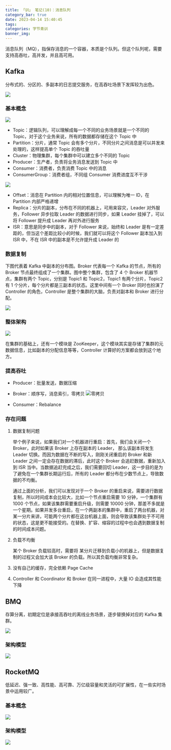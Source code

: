 ```yaml
---
title: 「训」 笔记(10)：消息队列
category_bar: true
date: 2023-04-14 15:40:45
tags:
categories: 字节青训
banner_img:
---
```


消息队列（MQ），指保存消息的一个容器，本质是个队列。但这个队列呢，需要支持高吞吐，高并发，并且高可用。

<!-- more -->

## Kafka

分布式的、分区的、多副本的日志提交服务，在高吞吐场景下发挥较为出色。

![](1.png) 

### 基本概念

![](2.png) 

* Topic：逻辑队列，可以理解成每一个不同的业务场景就是一个不同的 Topic，对于这个业务来说，所有的数据都存储在这个 Topic 中
* Partition：分片，通常 Topic 会有多个分片，不同分片之间消息是可以并发来处理的，这样提高单个 Topic 的吞吐量
* Cluster：物理集群，每个集群中可以建立多个不同的 Topic
* Producer：生产者，负责将业务消息发送到 Topic 中
* Consumer：消费者，负责消费 Topic 中的消息
* ConsumerGroup：消费者组，不同组 Consumer 消费进度互不干涉

![](3.png) 

* Offset：消息在 Partition 内的相对位置信息，可以理解为唯一 ID，在 Partition 内部严格递增
* Replica：分片的副本，分布在不同的机器上，可用来容灾，Leader 对外服务，Follower 异步拉取 Leader 的数据进行同步，如果 Leader 挂掉了，可以将 Follower 提升成 Leader 再对外进行服务
* ISR：意思是同步中的副本，对于 Follower 来说，始终和 Leader 是有一定差距的，但当这个差距比较小的时候，我们就可以将这个 Follower 副本加入到 ISR 中，不在 ISR 中的副本是不允许提升成 Leader 的

### 数据复制

下图代表着 Kafka 中副本的分布图。Broker 代表每一个 Kafka 的节点，所有的 Broker 节点最终组成了一个集群。图中整个集群，包含了 4 个 Broker 机器节点，集群有两个 Topic，分别是 Topic1 和 Topic2，Topic1 有两个分片，Topic2 有 1 个分片，每个分片都是三副本的状态。这里中间有一个 Broker 同时也扮演了 Controller 的角色，Controller 是整个集群的大脑，负责对副本和 Broker 进行分配。

![](4.png) 

### 整体架构

![](5.png)

在集群的基础上，还有一个模块是 ZooKeeper，这个模块其实是存储了集群的元数据信息，比如副本的分配信息等等，Controller 计算好的方案都会放到这个地方。

### 提高吞吐

* Producer：批量发送，数据压缩
* Broker：顺序写，消息索引，零拷贝
    ![零拷贝](10.png)

* Consumer：Rebalance

### 存在问题

1. 数据复制问题

    举个例子来说，如果我们对一个机器进行重启：首先，我们会关闭一个 Broker，此时如果该 Broker 上存在副本的 Leader， 那么该副本将发生 Leader 切换。而因为数据在不断的写入，刚刚关闭重启的 Broker 和新 Leader 之间一定会存在数据的滞后，此时这个 Broker 会追赶数据，重新加入到 ISR 当中。当数据追赶完成之后，我们需要回切 Leader，这一步目的是为了避免在一个集群长期运行后，所有的 Leader 都分布在少数节点上，导致数据的不均衡。

    通过上面的分析，我们可以发现对于一个 Broker 的重启来说，需要进行数据复制，所以时间成本会比较大，比如一个节点重启需要 10 分钟，一个集群有 1000 个节点，如果该集群需要重启升级，则需要 10000 分钟，那差不多就是一个星期。如果并发多台重启，在一个两副本的集群中，重启了两台机器，对某一分片来讲，可能两个分片都在这台机器上面，则会导致该集群处于不可用的状态，这是更不能接受的。在替换、扩容、缩容的过程中也会遇到数据复制的时间成本问题。

2. 负载不均衡

    某个 Broker 负载较高时，需要将 某分片迁移到负载小的机器上，但是数据复制的过程又会加大该 Broker 的负载。所以其负载均衡非常复杂。

3. 没有自己的缓存，完全依赖 Page Cache

4. Controller 和 Coordinator 和 Broker 在同一进程中，大量 IO 会造成其性能下降

## BMQ

存算分离，初期定位是承接高吞吐的离线业务场景，逐步替换掉对应的 Kafka 集群。

![](7.png)

### 架构模型

![](6.png)


## RocketMQ

低延迟、强一致、高性能、高可靠、万亿级容量和灵活的可扩展性，在一些实时场景中运用较广。

### 基本概念

![](8.png)

### 架构模型

![](9.png)